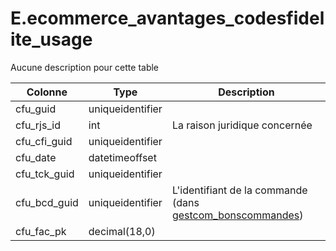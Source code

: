 # E.ecommerce_avantages_codesfidelite_usage

Aucune description pour cette table

Colonne|Type|Description
---|---|---
cfu_guid|uniqueidentifier|
cfu_rjs_id|int|La raison juridique concernée 
cfu_cfi_guid|uniqueidentifier|
cfu_date|datetimeoffset|
cfu_tck_guid|uniqueidentifier|
cfu_bcd_guid|uniqueidentifier|L'identifiant de la commande (dans [gestcom_bonscommandes](generated_gestcom_bonscommandes.md)) 
cfu_fac_pk|decimal(18,0)|
